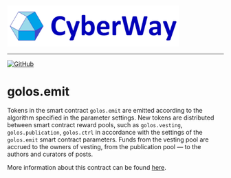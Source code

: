 <img width="400" src="../docs/logo.jpg" />  

***  
[![GitHub](https://img.shields.io/github/license/cyberway/cyberway.contracts.svg)](https://github.com/cyberway/cyberway.contracts/blob/master/LICENSE)

# golos.emit

Tokens in the smart contract `golos.emit` are emitted according to the algorithm specified in the parameter settings. New tokens are distributed between smart contract reward pools, such as `golos.vesting`, `golos.publication`, `golos.ctrl` in accordance with the settings of the `golos.emit` smart contract parameters. Funds from the vesting pool are accrued to the owners of vesting, from the publication pool — to the authors and curators of posts.  

More information about this contract can be found [here](https://cyberway.gitbook.io/en/devportal/application_contracts/golos_contracts/golos.emit_contract).

